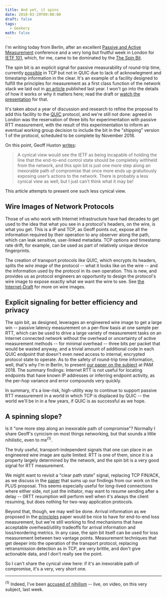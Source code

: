 ```yaml
---
title: And yet, it spins
date: 2018-03-29T09:00:00
draft: false
tags:
  - Geekery
math: false
---
```


I'm writing today from Berlin, after an excellent [Passive and Active
Measurement](https://pam2018.inet.berlin) conference and a very long but
fruitful week in London for [IETF
101](https://www.ietf.org/how/meetings/past/101/), which, for me, came to be
dominated by the [The Spin
Bit](https://datatracker.ietf.org/doc/draft-trammell-quic-spin).

The spin bit is an explicit signal for passive measurability of round-trip
time, currently [possible](/publication/qof-tma-2014/) in TCP but not in QUIC
due to lack of acknowlegment and timestamp information in the clear. It's an
example of a facility designed to fulfill the principles for measurement as a
first class function of the network stack we laid out in [an
article](/publication/ipim-ccr-2017/) published last year. I won't go into the
details of how it works or why it matters here; read the draft or [watch the
presentation](https://www.youtube.com/watch?v=TQq6Z4_HBaY&feature=youtu.be&t=1276)
for that. 

It's taken about a year of discussion and research to refine the proposal to
add this facility to the
[QUIC](https://datatracker.ietf.org/doc/draft-ietf-quic-transport) protocol,
and we're still not done: agreed in London was the reservation of three bits
for experimentation with passive RTT measurement, with the result of this
experimentation to inform an eventual working group decision to include the
bit in the "shipping" version 1 of the protocol, scheduled to be complete by
November 2018. 

On this point, Geoff Huston [writes](http://www.potaroo.net/ispcol/2018-03/onebit.html):

> A cynical view would see the IETF as being incapable of holding the line that the end-to-end control state should be completely withheld from the network, and this spin bit is just one more step along an inexorable path of compromise that once more ends up gratuitously exposing user’s actions to the network. There is probably a less cynical view as well, but I just can't think what it may be!

This article attempts to present one such less cynical view.

## Wire Images of Network Protocols

Those of us who work with Internet infrastructure have had decades to get used
to the idea that what you see in a protocol's headers, on the wire, is what
you get. This is a  IP and TCP, as Geoff points out, expose all the
information required by their operation to any observer along the path, which
can leak sensitive, user-linked metadata. TCP options and timestamp rate
drift, for example, can be used as part of relatively unique device
fingerprints.

The creation of transport protocols like QUIC, which encrypts its headers,
splits the *wire image* of the protocol -- what it looks like on the wire --
and the information used by the protocol in its own operation. This is new,
and provides us as protocol engineers an opportunity to design the protocol's
wire image to expose exactly what we want the wire to see. See [the
Internet-Draft](https://datatracker.ietf.org/doc/draft-trammell-wire-image)
for more on wire images.

## Explicit signaling for better efficiency and privacy

The spin bit, as designed, leverages an engineered wire image to get a large
win -- passive latency measurement on a per-flow basis at one sample per RTT,
which can be used to drive a large variety of measurement tasks on an Internet
connected network without the overhead or uncertainty of active measurement
methods -- for minimal overhead -- three bits per packet that would be wasted
anyway, and a trivial amount of additional code in each QUIC endpoint that
doesn't even need access to internal, encrypted protocol state to operate. As
to the safety of round-trip time information, well, that's why I'm in Berlin,
to present [our paper on the
subject](/publication/rttpriv-pam-2018/) at PAM
2018. The summary findings: Internet RTT is not useful for locating endpoints
that have known IP addresses or inferring endpoint activity, as the
per-hop variance and error compounds very quickly.

In summary, it's a low-risk, high-utility way to continue to support passive
RTT measurement in a world in which TCP is displaced by QUIC -- the world
we'll be in in a few years, if QUIC is as successful as we hope.

## A spinning slope?

Is it "one more step along an inexorable path of compromise"? Normally I share Geoff's cynicism on most things networking, but that sounds a
little nihilistic, even to me<sup>(1)</sup>.

The truly useful, transport-independent signals that one can place in an
engineered wire image are quite limited. RTT is one of them, since it is
a property largely determined by the network, and the spin bit is a very good
signal for RTT measurement. 

We might want to revisit a "clear path state" signal, replacing TCP FIN/ACK,
as we discuss in the [paper](/publication/plus-cnsm-2017/) that sums up our
findings from our work on the PLUS proposal. This seems especially useful for
long-lived connections where either side, not just the initiator, may want to
resume sending after a delay -- 0RTT resumption will perform well when it's
always the client resuming, but does nothing for two-way application
protocols.

Beyond that, though, we may well be done. Arrival information as we proposed
in the [principles](/publication/ipim-ccr-2017/) paper would be nice to have
for end-to-end loss measurement, but we're still working to find mechanisms
that have acceptable overhead/utility tradeoffs for arrival information and
loss/reordering metrics. In any case, the spin bit itself can be used for loss
measurement between two vantage points. Measurement techniques that get deeper
into the operation of the transport protocol, replacing retransmission
detection as in TCP, are very brittle, and don't give actionable data, and I
don't really see the point.

So I can't share the cynical view here: if it's an inexorable path of
compromise, it's a very, very short one. 

- - - 

<sup>(1)</sup> Indeed, I've been [accused of
nihilism](https://youtu.be/TQq6Z4_HBaY?t=5833) -- live, on video, on this very
subject, last week.